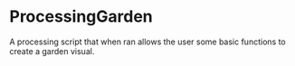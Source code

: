 # ProcessingGarden
A processing script that when ran allows the user some basic functions to create a garden visual.
